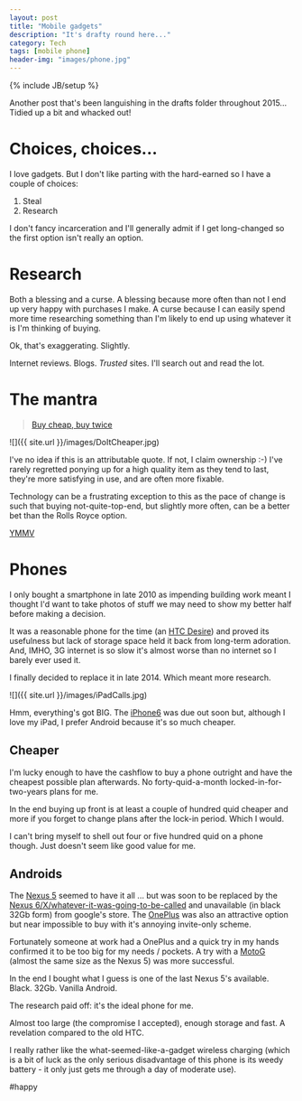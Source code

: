 ```yaml
---
layout: post
title: "Mobile gadgets"
description: "It's drafty round here..."
category: Tech
tags: [mobile phone]
header-img: "images/phone.jpg"
---
```

{% include JB/setup %}

Another post that's been languishing in the drafts folder throughout 2015...  Tidied up a bit and whacked out!

# Choices, choices...

I love gadgets.  But I don't like parting with the hard-earned so I have a couple of choices:

1. Steal
2. Research

I don't fancy incarceration and I'll generally admit if I get long-changed so the first option isn't really an option.

# Research

Both a blessing and a curse.  A blessing because more often than not I end up very happy with purchases I make.  A curse because I can easily spend more time researching something than I'm likely to end up using whatever it is I'm thinking of buying.

Ok, that's exaggerating.  Slightly.

Internet reviews.  Blogs.  *Trusted* sites.  I'll search out and read the lot.

# The mantra

> [Buy cheap, buy twice](http://en.wiktionary.org/wiki/buy_cheap,_buy_twice)

![]({{ site.url }}/images/DoItCheaper.jpg)

I've no idea if this is an attributable quote.  If not, I claim ownership :-)  I've rarely regretted ponying up for a high quality item as they tend to last, they're more satisfying in use, and are often more fixable.

Technology can be a frustrating exception to this as the pace of change is such that buying not-quite-top-end, but slightly more often, can be a better bet than the Rolls Royce option.

[YMMV](http://www.urbandictionary.com/define.php?term=ymmv)

# Phones

I only bought a smartphone in late 2010 as impending building work meant I thought I'd want to take photos of stuff we may need to show my better half before making a decision.

It was a reasonable phone for the time (an [HTC Desire](http://www.gsmarena.com/htc_desire-3077.php)) and proved its usefulness but lack of storage space held it back from long-term adoration.  And, IMHO, 3G internet is so slow it's almost worse than no internet so I barely ever used it.

I finally decided to replace it in late 2014.  Which meant more research.

![]({{ site.url }}/images/iPadCalls.jpg)

Hmm, everything's got BIG.  The [iPhone6](https://www.apple.com/uk/iphone-6/) was due out soon but, although I love my iPad, I prefer Android because it's so much cheaper.

## Cheaper

I'm lucky enough to have the cashflow to buy a phone outright and have the cheapest possible plan afterwards.  No forty-quid-a-month locked-in-for-two-years plans for me.

In the end buying up front is at least a couple of hundred quid cheaper and more if you forget to change plans after the lock-in period.  Which I would.

I can't bring myself to shell out four or five hundred quid on a phone though.  Just doesn't seem like good value for me.

## Androids

The [Nexus 5](http://www.google.co.uk/nexus/5/) seemed to have it all ... but was soon to be replaced by the [Nexus 6/X/whatever-it-was-going-to-be-called](http://www.google.co.uk/nexus/6/) and unavailable (in black 32Gb form) from google's store.  The [OnePlus](https://oneplus.net) was also an attractive option but near impossible to buy with it's annoying invite-only scheme.

Fortunately someone at work had a OnePlus and a quick try in my hands confirmed it to be too big for my needs / pockets.  A try with a [MotoG](http://www.motorola.com/us/moto-g-pdp-1/Moto-G-1st-Gen./moto-g-pdp.html) (almost the same size as the Nexus 5) was more successful.

In the end I bought what I guess is one of the last Nexus 5's available.  Black.  32Gb.  Vanilla Android.

The research paid off: it's the ideal phone for me.

Almost too large (the compromise I accepted), enough storage and fast.  A revelation compared to the old HTC.

I really rather like the what-seemed-like-a-gadget wireless charging (which is a bit of luck as the only serious disadvantage of this phone is its weedy battery - it only just gets me through a day of moderate use).  

#happy
